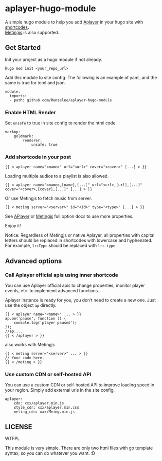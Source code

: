 # aplayer-hugo-module

A simple hugo module to help you add [Aplayer](https://aplayer.js.org/) in your hugo site with [shortcodes](https://gohugo.io/content-management/shortcodes/).  
[Metingjs](https://github.com/metowolf/MetingJS) is also supported.

## Get Started

Init your project as a hugo module if not already.

```
hugo mod init <your_repo_url>
```

Add this module to site config. The following is an example of yaml, and the same is true for toml and json.

```
module:
  imports:
  - path: github.com/Runzelee/aplayer-hugo-module
```
### Enable HTML Render

Set `unsafe` to true in site config to render the html code. 

```
markup:
    goldmark:
        renderer:
            unsafe: true
```
### Add shortcode in your post
```
{{ < aplayer name="<name>" url="<url>" cover="<cover>" [...] > }}
```
Loading multiple audios to a playlist is also allowed.
```
{{ < aplayer name="<name>,[name],[...]" url="<url>,[url],[...]" cover="<cover>,[cover],[...]" [...] > }}
```
Or use Metingjs to fetch music from server.
```
{{ < meting server="<server>" id="<id>" type="<type>" [...] > }}
```
See [APlayer](https://aplayer.js.org/#/home?id=options) or [Metingjs](https://github.com/metowolf/MetingJS#option) full option docs to use more properties.

Enjoy it!

Notice: Regardless of Metingjs or native Aplayer, all properties with capital letters should be replaced in shortcodes with lowercase and hyphenated. For example, `lrcType` should be replaced with `lrc-type`.

## Advanced options

### Call Aplayer official apis using inner shortcode

You can use Aplayer official apis to change properties, monitor player events, etc. to implememt advanced functions.  

Aplayer instance is ready for you, you don't need to create a new one. Just use the object `ap` directly.

```
{{ < aplayer name="<name>" ... > }}
ap.on('pause', function () {
    console.log('player paused');
});
//ap....
{{ < /aplayer > }}
```
also works with Metingjs
```
{{ < meting server="<server>" ... > }}
// Your code here.
{{ < /meting > }}
```

### Use custom CDN or self-hosted API

You can use a custom CDN or self-hosted API to improve loading speed in your region. Simply add external urls in the site config.
```
aplayer:
    cdn: xxx/aplayer.min.js    
    style_cdn: xxx/aplayer.min.css
    meting_cdn: xxx/Meing.min.js
```
## LICENSE

WTFPL

This module is very simple. There are only two html files with go template syntax, so you can do whatever you want. :D